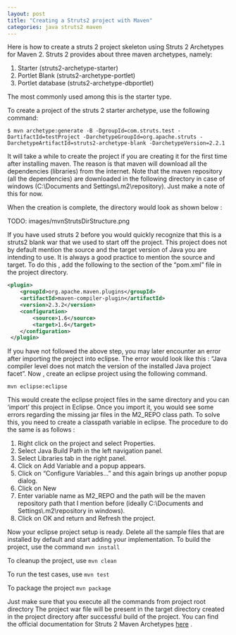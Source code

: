 ```yaml
---
layout: post
title: "Creating a Struts2 project with Maven"
categories: java struts2 maven
---
```


Here is how to create a struts 2 project skeleton using Struts 2 Archetypes for Maven 2.
Struts 2 provides about three maven archetypes, namely:

1. Starter (struts2-archetype-starter)
2. Portlet Blank (struts2-archetype-portlet)
3. Portlet database (struts2-archetype-dbportlet)

The most commonly used among this is the starter type.

To create a project of the struts 2 starter archetype, use the following command:

```
$ mvn archetype:generate -B -DgroupId=com.struts.test -DartifactId=testProject -DarchetypeGroupId=org.apache.struts -DarchetypeArtifactId=struts2-archetype-blank -DarchetypeVersion=2.2.1
```

It will take a while to create the project if you are creating it for the first time after installing maven. The reason is that maven will download all the dependencies (libraries) from the internet. Note that the maven repository (all the dependencies) are downloaded in the following directory in case of windows (C:\Documents and Settings\\.m2\repository). Just make a note of this for now.

When the creation is complete, the directory would look as shown below :

TODO: images/mvnStrutsDirStructure.png

If you have used struts 2 before you would quickly recognize that this is a struts2 blank war that we used to start off the project.
This project does not by default mention the source and the target version of Java you are intending to use. It is always a good practice to mention the source and target. To do this , add the following to the section of the “pom.xml” file in the project directory.

``` xml
<plugin>
    <groupId>org.apache.maven.plugins</groupId>
    <artifactId>maven-compiler-plugin</artifactId>
    <version>2.3.2</version>
    <configuration>
        <source>1.6</source>
        <target>1.6</target>
    </configuration>
 </plugin>
```

If you have not followed the above step, you may later encounter an error after importing the project into eclipse. The error would look like this : “Java compiler level does not match the version of the installed Java project facet”.
Now , create an eclipse project using the following command.

```
mvn eclipse:eclipse
```

This would create the eclipse project files in the same directory and you can ‘import’ this project in Eclipse.
Once you import it, you would see some errors regarding the missing jar files in the M2_REPO class path.
To solve this, you need to create a classpath variable in eclipse. The procedure to do the same is as follows :

1. Right click on the project and select Properties.
2. Select Java Build Path in the left navigation panel.
3. Select Libraries tab in the right panel.
4. Click on Add Variable and a popup appears.
5. Click on “Configure Variables…” and this again brings up another popup dialog.
6. Click on New
7. Enter variable name as M2_REPO and the path will be the maven repository path that I mention before (ideally C:\Documents and Settings\\.m2\repository in windows).
8. Click on OK and return and Refresh the project.

Now your eclipse project setup is ready. Delete all the sample files that are installed by default and start adding your implementation.
To build the project, use the command ```mvn install```

To cleanup the project, use ```mvn clean```

To run the test cases, use ```mvn test```

To package the project ```mvn package```

Just make sure that you execute all the commands from project root directory
The project war file will be present in the target directory created in the project directory after successful build of the project.
You can find the official documentation for Struts 2 Maven Archetypes [here](http://struts.apache.org/release/2.0.x/docs/struts-maven-archetypes.html) .
